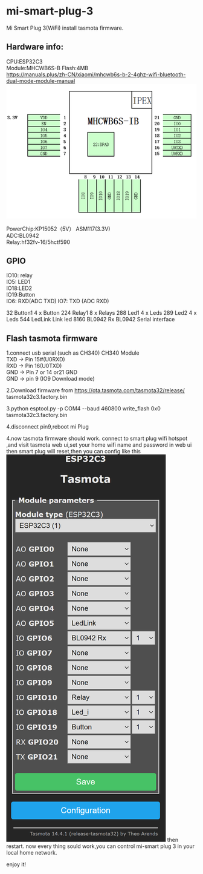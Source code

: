 # mi-smart-plug-3
Mi Smart Plug 3(WiFi) install tasmota firmware.  

## Hardware info:  
CPU:ESP32C3  
Module:MHCWB6S-B  Flash:4MB  
https://manuals.plus/zh-CN/xiaomi/mhcwb6s-b-2-4ghz-wifi-bluetooth-dual-mode-module-manual  
![mi-plug-3 module pinout](https://github.com/yindht/mi-smart-plug-3/blob/main/doc/module_pin.png)

PowerChip:KP15052（5V）  ASM117(3.3V)  
ADC:BL0942  
Relay:hf32fv-16/5hctf590 
  

## GPIO
IO10: relay  
IO5: LED1  
IO18:LED2  
IO19:Button  
IO6: RXD(ADC TXD)
IO7: TXD (ADC RXD)

32	Button1	4 x Button
224	Relay1	8 x Relays
288	Led1	4 x Leds
289	Led2	4 x Leds
544	LedLink	Link led
8160	BL0942 Rx	BL0942 Serial interface
  
 
## Flash tasmota firmware 
1.connect usb serial (such as CH340) 
CH340   Module  
TXD -> Pin 15#(U0RXD)  
RXD -> Pin 16(U0TXD)  
GND -> Pin 7 or 14 or21 GND  
GND -> pin 9 (IO9 Download mode)  

2.Download firmware from https://ota.tasmota.com/tasmota32/release/  
tasmota32c3.factory.bin  

3.python esptool.py -p COM4 --baud 460800 write_flash 0x0 tasmota32c3.factory.bin  

4.disconnect pin9,reboot mi Plug

4.now tasmota firmware should work. 
connect to smart plug wifi hotspot ,and visit tasmota web ui,set your home wifi name and password in web ui
then smart plug will reset,then you can config like this
![mi-plug-3 config](https://github.com/yindht/mi-smart-plug-3/blob/main/doc/tasmota_config.png)
then restart.
now every thing sould work,you can control mi-smart plug 3 in your local home network.

enjoy it!